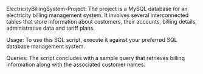 ElectricityBillingSystem-Project: The project is a MySQL database for an electricity billing management system. It involves several interconnected tables that store information about customers, their accounts, billing details, administrative data and tariff plans.

Usage: To use this SQL script, execute it against your preferred SQL database management system.

Queries: The script concludes with a sample query that retrieves billing information along with the associated customer names.
